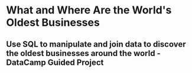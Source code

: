 # What and Where Are the World's Oldest Businesses

## Use SQL to manipulate and join data to discover the oldest businesses around the world - DataCamp Guided Project
